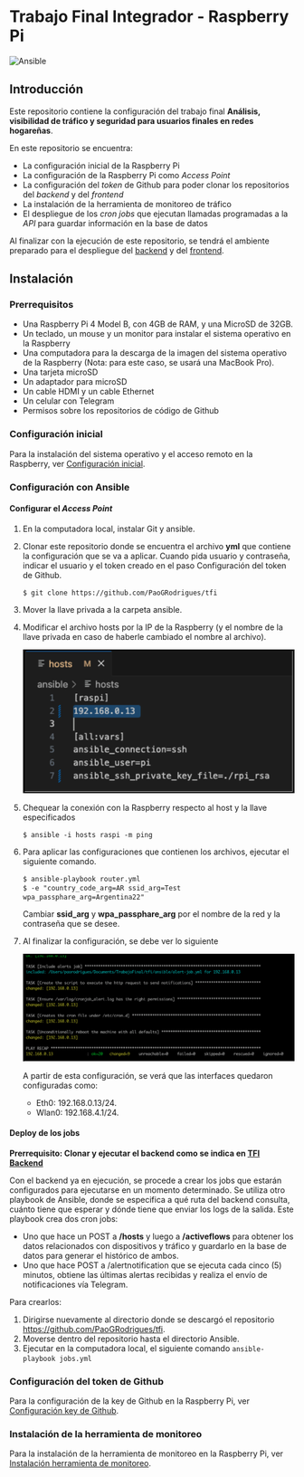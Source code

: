 # Trabajo Final Integrador - Raspberry Pi

![Ansible](https://img.shields.io/badge/config-Ansible-black?logo=ansible&logoColor=white)

## Introducción
Este repositorio contiene la configuración del trabajo final **Análisis, visibilidad de tráfico y seguridad para usuarios finales en redes hogareñas**.

En este repositorio se encuentra:
* La configuración inicial de la Raspberry Pi
* La configuración de la Raspberry Pi como _Access Point_
* La configuración del _token_ de Github para poder clonar los repositorios del _backend_ y del _frontend_
* La instalación de la herramienta de monitoreo de tráfico
* El despliegue de los _cron jobs_ que ejecutan llamadas programadas a la _API_ para guardar información en la base de datos

Al finalizar con la ejecución de este repositorio, se tendrá el ambiente preparado para el despliegue del [backend](https://github.com/PaoGRodrigues/tfi-backend) y del [frontend](http://github.com/PaoGRodrigues/tfi-frontend).

## Instalación
### Prerrequisitos
* Una Raspberry Pi 4 Model B, con 4GB de RAM, y una MicroSD de 32GB.
* Un teclado, un mouse y un monitor para instalar el sistema operativo en la Raspberry
* Una computadora para la descarga de la imagen del sistema operativo de la Raspberry (Nota: para este caso, se usará una MacBook Pro).
* Una tarjeta microSD
* Un adaptador para microSD
* Un cable HDMI y un cable Ethernet
* Un celular con Telegram
* Permisos sobre los repositorios de código de Github

### Configuración inicial
Para la instalación del sistema operativo y el acceso remoto en la Raspberry, ver [Configuración inicial](docs/configInicial.md).

### Configuración con Ansible
#### Configurar el _Access Point_ 
1. En la computadora local, instalar Git y ansible.
2. Clonar este repositorio donde se encuentra el archivo **yml** que contiene la configuración que se va a aplicar. Cuando pida usuario y contraseña, indicar el usuario y el token creado en el paso Configuración del token de Github.
    ```
    $ git clone https://github.com/PaoGRodrigues/tfi
    ```
3. Mover la llave privada a la carpeta ansible.
4. Modificar el archivo hosts por la IP de la Raspberry (y el nombre de la llave privada en caso de haberle cambiado el nombre al archivo).

    ![Modificar yml](docs/AnsibleImage.png)

5. Chequear la conexión con la Raspberry respecto al host y la llave especificados
    ```
    $ ansible -i hosts raspi -m ping
    ```
6. Para aplicar las configuraciones que contienen los archivos, ejecutar el siguiente comando.
    ```
    $ ansible-playbook router.yml 
    $ -e "country_code_arg=AR ssid_arg=Test wpa_passphare_arg=Argentina22"
    ```
    Cambiar **ssid_arg** y **wpa_passphare_arg** por el nombre de la red y la contraseña que se desee.

7. Al finalizar la configuración, se debe ver lo siguiente
    
    ![Ejecución](docs/execution.png)

    A partir de esta configuración, se verá que las interfaces quedaron configuradas como:
    * Eth0: 192.168.0.13/24.
    * Wlan0: 192.168.4.1/24.

#### Deploy de los jobs
**Prerrequisito: Clonar y ejecutar el backend como se indica en [TFI Backend](https://github.com/PaoGRodrigues/tfi-backend)**

Con el backend ya en ejecución, se procede a crear los jobs que estarán configurados para ejecutarse en un momento determinado. Se utiliza otro playbook de Ansible, donde se especifica a qué ruta del backend consulta, cuánto tiene que esperar y dónde tiene que enviar los logs de la salida.
Este playbook crea dos cron jobs:
* Uno que hace un POST a **/hosts** y luego a **/activeflows** para obtener los datos relacionados con dispositivos y tráfico y guardarlo en la base de datos para generar el histórico de ambos.
* Uno que hace POST a /alertnotification que se ejecuta cada cinco (5) minutos, obtiene las últimas alertas recibidas y realiza el envío de notificaciones vía Telegram.

Para crearlos:

1. Dirigirse nuevamente al directorio donde se descargó el repositorio https://github.com/PaoGRodrigues/tfi.
2. Moverse dentro del repositorio hasta el directorio Ansible.
3. Ejecutar en la computadora local, el siguiente comando ```ansible-playbook jobs.yml```

### Configuración del token de Github
Para la configuración de la key de Github en la Raspberry Pi, ver [Configuración key de Github](docs/configKeyGithub.md).

### Instalación de la herramienta de monitoreo
Para la instalación de la herramienta de monitoreo en la Raspberry Pi, ver [Instalación herramienta de monitoreo](docs/configTool.md).
